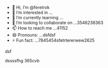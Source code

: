 - 👋 Hi, I’m @feretrok
- 👀 I’m interested in ...
- 🌱 I’m currently learning ...
- 💞️ I’m looking to collaborate on ...3546236363
- 📫 How to reach me ...41152
- 😄 Pronouns: ...dsfdsf
- ⚡ Fun fact: ...7845454sfetrtererwew2625
<!---2fdguydsfsdfsdf
feretrok/feretrok is a ✨ special ✨ repository because ivbvbts `README.md` (this file) appears on your GitHub profile.
You can click the Preview link to take a look at your changes.53zx
--->dsf
dssssfhg
365cvb
